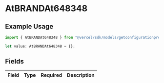 # AtBRANDAt648348

## Example Usage

```typescript
import { AtBRANDAt648348 } from "@vercel/sdk/models/getconfigurationproductsop.js";

let value: AtBRANDAt648348 = {};
```

## Fields

| Field       | Type        | Required    | Description |
| ----------- | ----------- | ----------- | ----------- |